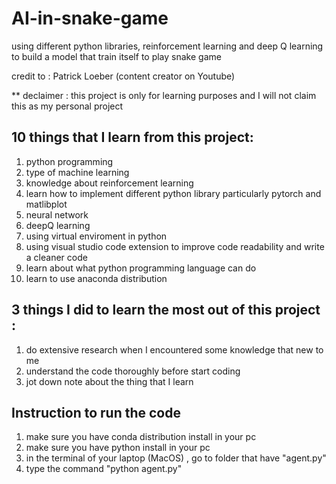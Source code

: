 # AI-in-snake-game
using different python libraries, reinforcement learning and deep Q learning to build a model that train itself to play snake game



credit to : Patrick Loeber (content creator on Youtube) 


** declaimer : this project is only for learning purposes and I will not claim this as my personal project 

## 10 things that I learn from this project:
1) python programming 
2) type of machine learning 
3) knowledge about reinforcement learning 
4) learn how to implement different python library particularly pytorch and matlibplot  
5) neural network 
6) deepQ learning 
7) using virtual enviroment in python 
8) using visual studio code extension to improve code readability and write a cleaner code
9) learn about what python programming language can do 
10) learn to use anaconda distribution



## 3 things I did to learn the most out of this project : 
1) do extensive research when I encountered some knowledge that new to me 
2) understand the code thoroughly before start coding 
3) jot down note about the thing that I learn 



## Instruction to run the code
1) make sure you have conda distribution install in your pc 
2) make sure you have python install in your pc
3) in the terminal of your laptop (MacOS) , go to folder that have "agent.py"
4) type the command "python agent.py"




